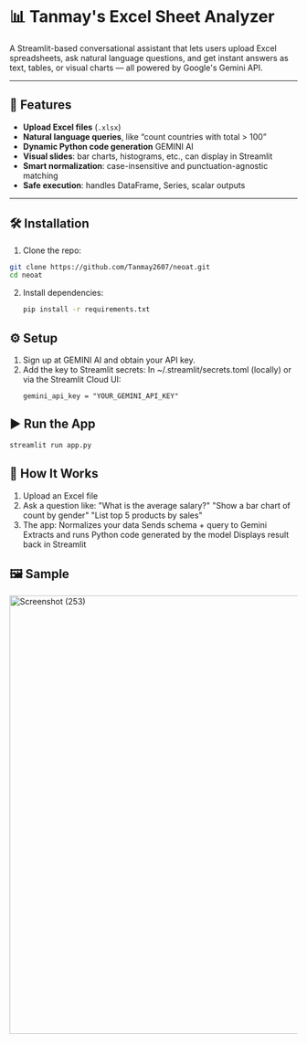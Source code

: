 # 📊 Tanmay's Excel Sheet Analyzer

A Streamlit-based conversational assistant that lets users upload Excel spreadsheets, ask natural language questions, and get instant answers as text, tables, or visual charts — all powered by Google's Gemini API.

---

## 🚀 Features

- **Upload Excel files** (`.xlsx`)  
- **Natural language queries**, like “count countries with total > 100”  
- **Dynamic Python code generation**  GEMINI AI 
- **Visual slides**: bar charts, histograms, etc., can display in Streamlit  
- **Smart normalization**: case-insensitive and punctuation-agnostic matching  
- **Safe execution**: handles DataFrame, Series, scalar outputs 

---

## 🛠️ Installation

 1. Clone the repo:
   ```bash
   git clone https://github.com/Tanmay2607/neoat.git
   cd neoat
   ```
 2. Install dependencies:
    ```bash
    pip install -r requirements.txt
    ```
## ⚙️ Setup
1. Sign up at GEMINI AI and obtain your API key.
2. Add the key to Streamlit secrets:
   In ~/.streamlit/secrets.toml (locally) or via the Streamlit Cloud UI:
   ```
   gemini_api_key = "YOUR_GEMINI_API_KEY"
## ▶️ Run the App
```bash
streamlit run app.py
```
## 🧠 How It Works
1. Upload an Excel file
2. Ask a question like:
"What is the average salary?"
"Show a bar chart of count by gender"
"List top 5 products by sales"
3. The app:
Normalizes your data
Sends schema + query to Gemini
Extracts and runs Python code generated by the model
Displays result back in Streamlit

## 🖼 Sample
<img width="1366" height="768" alt="Screenshot (253)" src="https://github.com/user-attachments/assets/d9baf212-0469-45b1-9d8d-702d39330ee7" />
